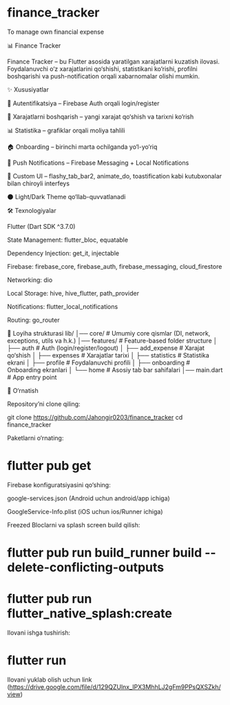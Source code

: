 # finance_tracker

To manage own financial expense

📊 Finance Tracker

Finance Tracker – bu Flutter asosida yaratilgan xarajatlarni kuzatish ilovasi. Foydalanuvchi o‘z
xarajatlarini qo‘shishi, statistikani ko‘rishi, profilni boshqarishi va push-notification orqali
xabarnomalar olishi mumkin.

✨ Xususiyatlar

🔑 Autentifikatsiya – Firebase Auth orqali login/register

💸 Xarajatlarni boshqarish – yangi xarajat qo‘shish va tarixni ko‘rish

📊 Statistika – grafiklar orqali moliya tahlili

🏠 Onboarding – birinchi marta ochilganda yo‘l-yo‘riq

🔔 Push Notifications – Firebase Messaging + Local Notifications

🎨 Custom UI – flashy_tab_bar2, animate_do, toastification kabi kutubxonalar bilan chiroyli interfeys

🌑 Light/Dark Theme qo‘llab-quvvatlanadi

🛠 Texnologiyalar

Flutter (Dart SDK ^3.7.0)

State Management: flutter_bloc, equatable

Dependency Injection: get_it, injectable

Firebase: firebase_core, firebase_auth, firebase_messaging, cloud_firestore

Networking: dio

Local Storage: hive, hive_flutter, path_provider

Notifications: flutter_local_notifications

Routing: go_router

📂 Loyiha strukturasi
lib/
│── core/ # Umumiy core qismlar (DI, network, exceptions, utils va h.k.)
│── features/ # Feature-based folder structure
│ ├── auth # Auth (login/register/logout)
│ ├── add_expense # Xarajat qo‘shish
│ ├── expenses # Xarajatlar tarixi
│ ├── statistics # Statistika ekrani
│ ├── profile # Foydalanuvchi profili
│ ├── onboarding # Onboarding ekranlari
│ └── home # Asosiy tab bar sahifalari
│── main.dart # App entry point

🚀 O‘rnatish

Repository’ni clone qiling:

git clone https://github.com/Jahongir0203/finance_tracker
cd finance_tracker

Paketlarni o‘rnating:
 
# flutter pub get

Firebase konfiguratsiyasini qo‘shing:

google-services.json (Android uchun android/app ichiga)

GoogleService-Info.plist (iOS uchun ios/Runner ichiga)

Freezed Bloclarni va splash screen build qilish:

# flutter pub run build_runner build --delete-conflicting-outputs

# flutter pub run flutter_native_splash:create

Ilovani ishga tushirish:

# flutter run

Ilovani yuklab olish uchun link
(https://drive.google.com/file/d/129QZUlnx_IPX3MhhLJ2gFm9PPsQXSZkh/view)